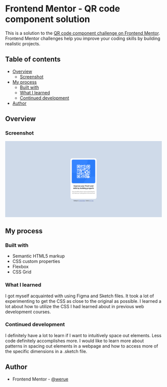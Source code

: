 # Frontend Mentor - QR code component solution

This is a solution to the [QR code component challenge on Frontend Mentor](https://www.frontendmentor.io/challenges/qr-code-component-iux_sIO_H). Frontend Mentor challenges help you improve your coding skills by building realistic projects. 

## Table of contents

- [Overview](#overview)
  - [Screenshot](#screenshot)
- [My process](#my-process)
  - [Built with](#built-with)
  - [What I learned](#what-i-learned)
  - [Continued development](#continued-development)
- [Author](#author)


## Overview

### Screenshot

![a QR Code centered in the middle of a webpage](image.png)


## My process

### Built with

- Semantic HTML5 markup
- CSS custom properties
- Flexbox
- CSS Grid


### What I learned

I got myself acquainted with using Figma and Sketch files. It took a lot of experimenting to get the CSS as close to the original as possible. I learned a lot about how to utilize the CSS I had learned about in previous web development courses.


### Continued development

I definitely have a lot to learn if I want to intuitively space out elements. Less code definitely accomplishes more. I would like to learn more about patterns in spacing out elements in a webpage and how to access more of the specific dimensions in a .sketch file.


## Author

- Frontend Mentor - [@werue](https://www.frontendmentor.io/profile/werue)